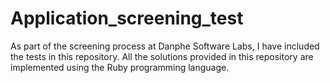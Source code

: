 # Application_screening_test
As part of the screening process at Danphe Software Labs, I have included the tests in this repository. All the solutions provided in this repository are implemented using the Ruby programming language.
